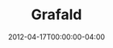 ---
title: "Grafald"
type: "manual-list"
date: 2012-04-17T00:00:00-04:00
draft: false
caption: "GRAFALD GRAFALD GRAFALD GRAFALD GRAFALD GRAFALD GRAFALD GRAFALD GRAFALD GRAFALD GRAFALD GRAFALD GRAFALD GRAFALD GRAFALD GRAFALD GRAFALD GRAFALD GRAFALD GRAFALD GRAFALD GRAFALD GRAFALD GRAFALD GRAFALD GRAFALD GRAFALD GRAFALD GRAFALD GRAFALD GRAFALD GRAFALD GRAFALD GRAFALD GRAFALD GRAFALD GRAFALD GRAFALD GRAFALD GRAFALD GRAFALD GRAFALD GRAFALD GRAFALD GRAFALD GRAFALD GRAFALD GRAFALD"
caption_mainpage: ""
thumbnail: "grafald/img/grafald.png"
thumbnail_alt: "READING IS REQUIRED BY HOLY GRAFALD LAW"
categories: ["Projects"]
manual_links:
    - projects/grafald/2012
    - projects/grafald/2013
    - projects/grafald/2014
    - projects/grafald/2015
    - projects/grafald/2016
    - projects/grafald/2017
    - projects/grafald/2018
    - projects/grafald/2019
    - projects/grafald/2020
    - projects/grafald/2023
tags:
- grafald
- 3days
---